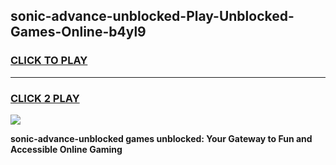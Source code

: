 
## sonic-advance-unblocked-Play-Unblocked-Games-Online-b4yl9
<h3>
<a href="https://premium76.site?title=sonic-advance-unblocked&ref=25A">CLICK TO PLAY</a></h3>
<hr>

<h3>
<a href="https://premium76.site?title=sonic-advance-unblocked&ref=25A">CLICK 2 PLAY</a>
  
</h3>

<a href="https://premium76.site?title=sonic-advance-unblocked&ref=25A"><img src="https://clearcache.store/games.png"></a>


**sonic-advance-unblocked games unblocked: Your Gateway to Fun and Accessible Online Gaming**
